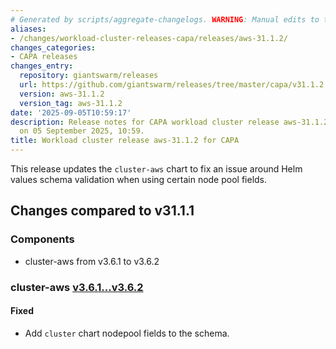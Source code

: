 ```yaml
---
# Generated by scripts/aggregate-changelogs. WARNING: Manual edits to this files will be overwritten.
aliases:
- /changes/workload-cluster-releases-capa/releases/aws-31.1.2/
changes_categories:
- CAPA releases
changes_entry:
  repository: giantswarm/releases
  url: https://github.com/giantswarm/releases/tree/master/capa/v31.1.2
  version: aws-31.1.2
  version_tag: aws-31.1.2
date: '2025-09-05T10:59:17'
description: Release notes for CAPA workload cluster release aws-31.1.2, published
  on 05 September 2025, 10:59.
title: Workload cluster release aws-31.1.2 for CAPA
---
```


This release updates the `cluster-aws` chart to fix an issue around Helm values schema validation when using certain node pool fields.

## Changes compared to v31.1.1

### Components

- cluster-aws from v3.6.1 to v3.6.2

### cluster-aws [v3.6.1...v3.6.2](https://github.com/giantswarm/cluster-aws/compare/v3.6.1...v3.6.2)

#### Fixed

- Add `cluster` chart nodepool fields to the schema.
